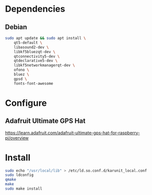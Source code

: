 # Dependencies
## Debian
```bash
sudo apt update && sudo apt install \
    qt5-default \
    libasound2-dev \
    libkf5bluezqt-dev \
    qtconnectivity5-dev \
    qtdeclarative5-dev \
    libkf5networkmanagerqt-dev \
    ofono \
    bluez \
    gpsd \
    fonts-font-awesome
```

# Configure
## Adafruit Ultimate GPS Hat
https://learn.adafruit.com/adafruit-ultimate-gps-hat-for-raspberry-pi/overview

# Install
```bash
sudo echo "/usr/local/lib" > /etc/ld.so.conf.d/karunit_local.conf
sudo ldconfig
qmake
make
sudo make install
```
